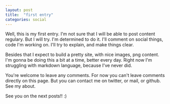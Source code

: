 ```yaml
---
layout: post
title:  "first entry"
categories: social
---
```


Well, this is my first entry. I'm not sure that I will be able to post content regulary. But I will try.
I'm determined to do it.
I'll comment on social things, code I'm working on. I'll try to explain, and make things clear.

Besides that I expect to build a pretty site, with nice images, png content.
I'm gonna be doing this a bit at a time, better every day. Right now I'm struggling with markdown language, because I've never did.

You're welcome to leave any comments. For now you can't leave comments directly on this page.
But you can contact me on twitter, or mail, or github. See my about.

See you on the next posts!! :)